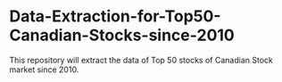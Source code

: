 # Data-Extraction-for-Top50-Canadian-Stocks-since-2010
This repository will extract the data of Top 50 stocks of Canadian Stock market since 2010.
